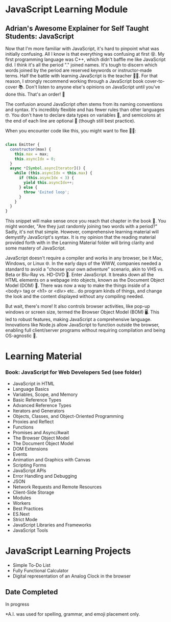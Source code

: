 # JavaScript Learning Module

## Adrian's Awesome Explainer for Self Taught Students:  JavaScript

Now that I'm more familiar with JavaScript, it's hard to pinpoint what was initially confusing. All I know is that everything was confusing at first 😵. My first programming language was C++, which didn't baffle me like JavaScript did. I think it's all the period "." joined names. It's tough to discern which words joined by the period are reserved keywords or instructor-made terms. Half the battle with learning JavaScript is the teacher 👩‍🏫. For that reason, I strongly recommend working through a JavaScript book cover-to-cover 📚. Don't listen to anyone else's opinions on JavaScript until you've done this. That's an order! 📣

The confusion around JavaScript often stems from its naming conventions and syntax. It's incredibly flexible and has fewer rules than other languages 🤓. You don't have to declare data types on variables 🤯, and semicolons at the end of each line are optional 🤯 (though still best practice).

When you encounter code like this, you might want to flee 🏃‍♀️:

```javascript

class Emitter {
  constructor(max) {
    this.max = max;
    this.asyncIdx = 0;
  }
  async *[Symbol.asyncIterator]() {
    while (this.asyncIdx < this.max) {
      if (this.asyncIdx < 3) {
        yield this.asyncIdx++;
      } else {
        throw 'Exited loop';
      }  
    }
  }
}
```

This snippet will make sense once you reach that chapter in the book 📖. You might wonder, "Are they just randomly joining two words with a period?" Sadly, it's not that simple. However, comprehensive learning material will demystify JavaScript's syntax.  It is my opinion that the reading material provided forth with in the Learning Material folder will bring clarity and some mastery of JavaScript.

JavaScript doesn't require a compiler and works in any browser, be it Mac, Windows, or Linux 🌐. In the early days of the WWW, companies needed a standard to avoid a "choose your own adventure" scenario, akin to VHS vs. Beta or Blu-Ray vs. HD-DVD 📼. Enter JavaScript. It breaks down all the HTML elements on a webpage into objects, known as the Document Object Model (DOM) 📄.  There was now a way to make the things inside of a \<body> tag or \<h1> or \<div> etc.. do program kinds of things, and change the look and the content displayed without any compiling needed.

But wait, there's more! It also controls browser activities, like pop-up windows or screen size, termed the Browser Object Model (BOM) 🖥️. This led to robust features, making JavaScript a comprehensive language. Innovations like Node.js allow JavaScript to function outside the browser, enabling full client/server programs without requiring compilation and being OS-agnostic 🌟.

# Learning Material
 
 ### Book: JavaScript for Web Developers 5ed (see folder)



- JavaScript in HTML
- Language Basics
- Variables, Scope, and Memory
- Basic Reference Types
- Advanced Reference Types
- Iterators and Generators
- Objects, Classes, and Object-Oriented Programming
- Proxies and Reflect
- Functions
- Promises and Async/Await
- The Browser Object Model
- The Document Object Model
- DOM Extensions
- Events
- Animation and Graphics with Canvas
- Scripting Forms
- JavaScript APIs
- Error Handling and Debugging
- JSON
- Network Requests and Remote Resources
- Client-Side Storage
- Modules
- Workers
- Best Practices
- ES.Next
- Strict Mode
- JavaScript Libraries and Frameworks
- JavaScript Tools

# JavaScript Learning Projects

- Simple To-Do List
- Fully Functional Calculator
- Digital representation of an Analog Clock in the browser

## Date Completed

In progress



*A.I. was used for spelling, grammar, and emoji placement only.
